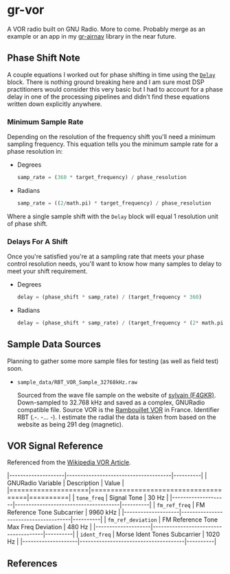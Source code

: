 # gr-vor

A VOR radio built on GNU Radio. More to come. Probably merge as an example or an app in my [gr-airnav][1] library in the near future.

## Phase Shift Note

A couple equations I worked out for phase shifting in time using the [`Delay`][2] block. There is nothing ground breaking here and I am sure most DSP practitioners would consider this very basic but I had to account for a phase delay in one of the processing pipelines and didn't find these equations written down explicitly anywhere.

### Minimum Sample Rate

Depending on the resolution of the frequency shift you'll need a minimum sampling frequency. This equation tells you the minimum sample rate for a phase resolution in:

* Degrees

  ```python
  samp_rate = (360 * target_frequency) / phase_resolution
  ```

* Radians

  ```python
  samp_rate = ((2/math.pi) * target_frequency) / phase_resolution
  ```

Where a single sample shift with the `Delay` block will equal 1 resolution unit of phase shift.

### Delays For A Shift

Once you're satisfied you're at a sampling rate that meets your phase control resolution needs, you'll want to know how many samples to delay to meet your shift requirement.

* Degrees

  ```python
  delay = (phase_shift * samp_rate) / (target_frequency * 360)
  ```

* Radians

  ```python
  delay = (phase_shift * samp_rate) / (target_frequency * (2* math.pi))
  ```

## Sample Data Sources

Planning to gather some more sample files for testing (as well as field test) soon.

* `sample_data/RBT_VOR_Sample_32768kHz.raw`

  Sourced from the wave file sample on the website of [sylvain (F4GKR)][4]. Down-sampled to 32.768 kHz and saved as a complex, GNURadio compatible file. Source VOR is the [Rambouillet VOR][5] in France. Identifier RBT (.-. -... -). I estimate the radial the data is taken from based on the website as being 291 deg (magnetic).



## VOR Signal Reference

Referenced from the [Wikipedia VOR Article][3].

|--------------------|--------------------------------------|----------|
| GNURadio Variable  | Description                          | Value    |
|====================|======================================|==========|
| `tone_freq`        | Signal Tone                          | 30 Hz    |
|--------------------|--------------------------------------|----------|
| `fm_ref_freq`      | FM Reference Tone Subcarrier         | 9960 kHz |
|--------------------|--------------------------------------|----------|
| `fm_ref_deviation` | FM Reference Tone Max Freq Deviation | 480 Hz   |
|--------------------|--------------------------------------|----------|
| `ident_freq`       | Morse Ident Tones Subcarrier         | 1020 Hz  |
|--------------------|--------------------------------------|----------|

## References

[1]: https://github.com/SpinStabilized/gr-airnav
[2]: http://gnuradio.org/doc/doxygen/classgr_1_1blocks_1_1delay.html
[3]: https://en.wikipedia.org/wiki/VHF_omnidirectional_range
[4]: http://www.f4gkr.org/in-depth-study-of-the-vor-signals/
[5]: http://bit.ly/2hQqpSf
